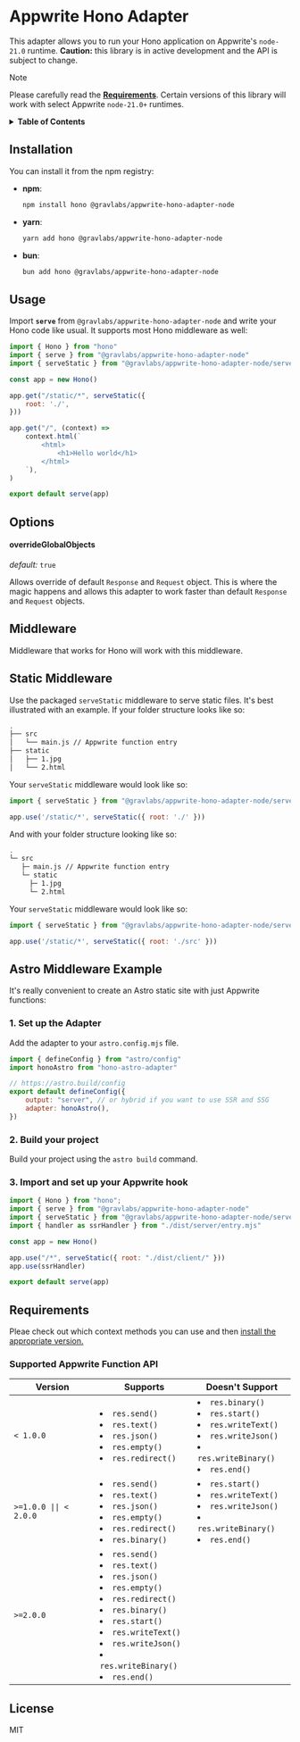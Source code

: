 # Appwrite Hono Adapter

This adapter allows you to run your Hono application on Appwrite's `node-21.0` runtime. **Caution:** this library is in active development and the API is subject to change.

> [!NOTE]
> Please carefully read the **[Requirements](#requirements)**. Certain versions of this library will work with select Appwrite `node-21.0+` runtimes.

<details>
<summary><strong>Table of Contents</strong></summary>

- [Installation](#installation)
- [Usage](#usage)
- [Options](#options)
    - [overrideGlobalObjects](#overrideglobalobjects)
- [Middleware](#middleware)
- [Static Middleware](#static-middleware)
- [Astro Middleware Example](#astro-middleware-example)
  - [1. Set up the Adapter](#1-set-up-the-adapter)
  - [2. Build your project](#2-build-your-project)
  - [3. Import and set up your Appwrite hook](#3-import-and-set-up-your-appwrite-hook)
- [Requirements](#requirements)
  - [Supported Appwrite Function API](#supported-appwrite-function-api)
- [License](#license)

</details>

## Installation

You can install it from the npm registry:

* **npm**:
  ```sh
  npm install hono @gravlabs/appwrite-hono-adapter-node
  ```

* **yarn**:
  ```sh
  yarn add hono @gravlabs/appwrite-hono-adapter-node
  ```

* **bun**:
  ```sh
  bun add hono @gravlabs/appwrite-hono-adapter-node
  ```

## Usage

Import **`serve`** from `@gravlabs/appwrite-hono-adapter-node` and write your Hono code like usual. It supports most Hono middleware as well:

```js
import { Hono } from "hono"
import { serve } from "@gravlabs/appwrite-hono-adapter-node"
import { serveStatic } from "@gravlabs/appwrite-hono-adapter-node/serveStatic"

const app = new Hono()

app.get("/static/*", serveStatic({
    root: './',
}))

app.get("/", (context) =>
    context.html(`
        <html>
            <h1>Hello world</h1>
        </html>
    `),
)

export default serve(app)
```

## Options

#### overrideGlobalObjects
*default:* `true`

Allows override of default `Response` and `Request` object. This is where the magic happens and allows this adapter to work faster than default `Response` and `Request` objects.

## Middleware

Middleware that works for Hono will work with this middleware.

## Static Middleware

Use the packaged `serveStatic` middleware to serve static files. It's best illustrated with an example. If your folder structure looks like so:

```sh
.
├── src
│   └── main.js // Appwrite function entry
├── static
│   ├── 1.jpg
│   └── 2.html
```

Your `serveStatic` middleware would look like so:
```js
import { serveStatic } from "@gravlabs/appwrite-hono-adapter-node/serveStatic"

app.use('/static/*', serveStatic({ root: './' }))
```

And with your folder structure looking like so:
```sh
.
└─ src
   ├─ main.js // Appwrite function entry
   └─ static
     ├─ 1.jpg
     └─ 2.html
```

Your `serveStatic` middleware would look like so:
```js
import { serveStatic } from "@gravlabs/appwrite-hono-adapter-node/serveStatic"

app.use('/static/*', serveStatic({ root: './src' }))
```

## Astro Middleware Example

It's really convenient to create an Astro static site with just Appwrite functions:

### 1. Set up the Adapter

Add the adapter to your `astro.config.mjs` file.

```js
import { defineConfig } from "astro/config"
import honoAstro from "hono-astro-adapter"

// https://astro.build/config
export default defineConfig({
	output: "server", // or hybrid if you want to use SSR and SSG
	adapter: honoAstro(),
})
```

### 2. Build your project

Build your project using the `astro build` command.

### 3. Import and set up your Appwrite hook

```javascript
import { Hono } from "hono";
import { serve } from "@gravlabs/appwrite-hono-adapter-node"
import { serveStatic } from "@gravlabs/appwrite-hono-adapter-node/serveStatic"
import { handler as ssrHandler } from "./dist/server/entry.mjs"

const app = new Hono()

app.use("/*", serveStatic({ root: "./dist/client/" }))
app.use(ssrHandler)

export default serve(app)
```

## Requirements

Pleae check out which context methods you can use and then [install the appropriate version.](https://appwrite.io/docs/products/functions/develop#context-object)

### Supported Appwrite Function API
| Version | Supports | Doesn't Support | 
| --- | --- | --- |
| `< 1.0.0` | <li>`res.send()`</li> <li>`res.text()`</li> <li>`res.json()`</li> <li>`res.empty()`</li> <li>`res.redirect()`</li> | <li>`res.binary()`</li> <li>`res.start()`</li> <li>`res.writeText()`</li> <li>`res.writeJson()`</li> <li>`res.writeBinary()`</li> <li>`res.end()`</li>
| `>=1.0.0 \|\| < 2.0.0` | <li>`res.send()`</li> <li>`res.text()`</li> <li>`res.json()`</li> <li>`res.empty()`</li> <li>`res.redirect()`</li> <li>`res.binary()`</li> | <li>`res.start()`</li> <li>`res.writeText()`</li> <li>`res.writeJson()`</li> <li>`res.writeBinary()`</li> <li>`res.end()`</li>
| `>=2.0.0` | <li>`res.send()`</li> <li>`res.text()`</li> <li>`res.json()`</li> <li>`res.empty()`</li> <li>`res.redirect()`</li> <li>`res.binary()`</li> <li>`res.start()`</li> <li>`res.writeText()`</li> <li>`res.writeJson()`</li> <li>`res.writeBinary()`</li> <li>`res.end()`</li> | 

## License

MIT